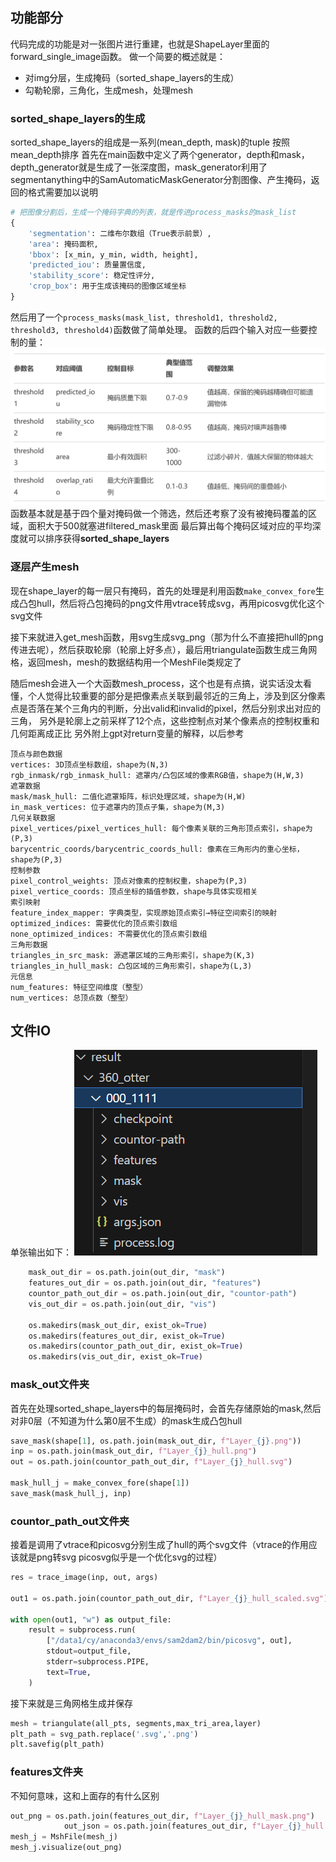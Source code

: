 ## 功能部分

代码完成的功能是对一张图片进行重建，也就是ShapeLayer里面的forward_single_image函数。
做一个简要的概述就是：

- 对img分层，生成掩码（sorted_shape_layers的生成）
- 勾勒轮廓，三角化，生成mesh，处理mesh

### sorted_shape_layers的生成

sorted_shape_layers的组成是一系列(mean_depth, mask)的tuple 按照mean_depth排序
首先在main函数中定义了两个generator，depth和mask，depth_generator就是生成了一张深度图，mask_generator利用了segmentanything中的SamAutomaticMaskGenerator分割图像、产生掩码，返回的格式需要加以说明

```python
# 把图像分割后，生成一个掩码字典的列表，就是传进process_masks的mask_list
{
    'segmentation': 二维布尔数组（True表示前景）,
    'area': 掩码面积,
    'bbox': [x_min, y_min, width, height],
    'predicted_iou': 质量置信度,
    'stability_score': 稳定性评分,
    'crop_box': 用于生成该掩码的图像区域坐标
}
```
然后用了一个```process_masks(mask_list, threshold1, threshold2, threshold3, threshold4)```函数做了简单处理。
函数的后四个输入对应一些要控制的量：
![alt text](.\image\p1.png)
函数基本就是基于四个量对掩码做一个筛选，然后还考察了没有被掩码覆盖的区域，面积大于500就塞进filtered_mask里面
最后算出每个掩码区域对应的平均深度就可以排序获得**sorted_shape_layers**

### 逐层产生mesh

现在shape_layer的每一层只有掩码，首先的处理是利用函数```make_convex_fore```生成凸包hull，然后将凸包掩码的png文件用vtrace转成svg，再用picosvg优化这个svg文件

接下来就进入get_mesh函数，用svg生成svg_png（那为什么不直接把hull的png传进去呢），然后获取轮廓（轮廓上好多点），最后用triangulate函数生成三角网格，返回mesh，mesh的数据结构用一个MeshFile类规定了

随后mesh会进入一个大函数mesh_process，这个也是有点搞，说实话没太看懂，个人觉得比较重要的部分是把像素点关联到最邻近的三角上，涉及到区分像素点是否落在某个三角内的判断，分出valid和invalid的pixel，然后分别求出对应的三角，
另外是轮廓上之前采样了12个点，这些控制点对某个像素点的控制权重和几何距离成正比
另外附上gpt对return变量的解释，以后参考

```
顶点与颜色数据
vertices: 3D顶点坐标数组，shape为(N,3)
rgb_inmask/rgb_inmask_hull: 遮罩内/凸包区域的像素RGB值，shape为(H,W,3)
遮罩数据
mask/mask_hull: 二值化遮罩矩阵，标识处理区域，shape为(H,W)
in_mask_vertices: 位于遮罩内的顶点子集，shape为(M,3)
几何关联数据
pixel_vertices/pixel_vertices_hull: 每个像素关联的三角形顶点索引，shape为(P,3)
barycentric_coords/barycentric_coords_hull: 像素在三角形内的重心坐标，shape为(P,3)
控制参数
pixel_control_weights: 顶点对像素的控制权重，shape为(P,3)
pixel_vertice_coords: 顶点坐标的插值参数，shape与具体实现相关
索引映射
feature_index_mapper: 字典类型，实现原始顶点索引→特征空间索引的映射
optimized_indices: 需要优化的顶点索引数组
none_optimized_indices: 不需要优化的顶点索引数组
三角形数据
triangles_in_src_mask: 源遮罩区域的三角形索引，shape为(K,3)
triangles_in_hull_mask: 凸包区域的三角形索引，shape为(L,3)
元信息
num_features: 特征空间维度（整型）
num_vertices: 总顶点数（整型）
```


## 文件IO

单张输出如下：
![alt text](.\image\p2.png)

```python
    mask_out_dir = os.path.join(out_dir, "mask")
    features_out_dir = os.path.join(out_dir, "features")
    countor_path_out_dir = os.path.join(out_dir, "countor-path")
    vis_out_dir = os.path.join(out_dir, "vis")

    os.makedirs(mask_out_dir, exist_ok=True)
    os.makedirs(features_out_dir, exist_ok=True)
    os.makedirs(countor_path_out_dir, exist_ok=True)
    os.makedirs(vis_out_dir, exist_ok=True)
```

### mask_out文件夹

首先在处理sorted_shape_layers中的每层掩码时，会首先存储原始的mask,然后对非0层（不知道为什么第0层不生成）的mask生成凸包hull
```python
save_mask(shape[1], os.path.join(mask_out_dir, f"Layer_{j}.png"))
inp = os.path.join(mask_out_dir, f"Layer_{j}_hull.png")
out = os.path.join(countor_path_out_dir, f"Layer_{j}_hull.svg")

mask_hull_j = make_convex_fore(shape[1])
save_mask(mask_hull_j, inp)
```

### countor_path_out文件夹

接着是调用了vtrace和picosvg分别生成了hull的两个svg文件（vtrace的作用应该就是png转svg picosvg似乎是一个优化svg的过程）

```python
res = trace_image(inp, out, args)

out1 = os.path.join(countor_path_out_dir, f"Layer_{j}_hull_scaled.svg")

with open(out1, "w") as output_file:
    result = subprocess.run(
        ["/data1/cy/anaconda3/envs/sam2dam2/bin/picosvg", out],
        stdout=output_file,
        stderr=subprocess.PIPE,
        text=True,
    )
```

接下来就是三角网格生成并保存

```python
mesh = triangulate(all_pts, segments,max_tri_area,layer)
plt_path = svg_path.replace('.svg','.png')
plt.savefig(plt_path)
```

### features文件夹

不知何意味，这和上面存的有什么区别

```python
out_png = os.path.join(features_out_dir, f"Layer_{j}_hull_mask.png")
            out_json = os.path.join(features_out_dir, f"Layer_{j}_hull.json")
mesh_j = MshFile(mesh_j)
mesh_j.visualize(out_png)
```
